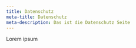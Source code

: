 ```yaml
---
title: Datenschutz
meta-title: Datenschutz
meta-description: Das ist die Datenschutz Seite
---
```


Lorem ipsum
